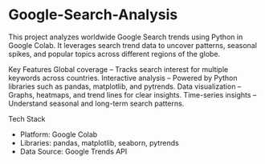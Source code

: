 # Google-Search-Analysis
This project analyzes worldwide Google Search trends using Python in Google Colab. It leverages search trend data to uncover patterns, seasonal spikes, and popular topics across different regions of the globe.

Key Features
Global coverage – Tracks search interest for multiple keywords across countries.
Interactive analysis – Powered by Python libraries such as pandas, matplotlib, and pytrends.
Data visualization – Graphs, heatmaps, and trend lines for clear insights.
Time-series insights – Understand seasonal and long-term search patterns.

Tech Stack
- Platform: Google Colab
- Libraries: pandas, matplotlib, seaborn, pytrends
- Data Source: Google Trends API
